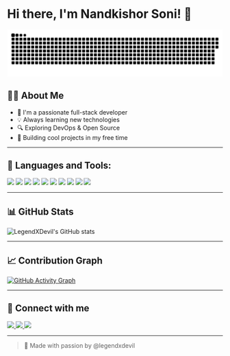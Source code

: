 # Hi there, I'm Nandkishor Soni! 👋

<p align="center">
  <img src="https://raw.githubusercontent.com/legendxdevil/legendxdevil/output/snake.svg" alt="snake gif" />
</p>

## 👨‍💼 About Me

* 🚀 I'm a passionate full-stack developer
* 💡 Always learning new technologies
* 🔍 Exploring DevOps & Open Source
* 🌟 Building cool projects in my free time

---

## 🔧 Languages and Tools:

<p align="left">
  <img src="https://cdn.jsdelivr.net/gh/devicons/devicon/icons/javascript/javascript-original.svg" width="40"/>
  <img src="https://cdn.jsdelivr.net/gh/devicons/devicon/icons/html5/html5-original.svg" width="40"/>
  <img src="https://cdn.jsdelivr.net/gh/devicons/devicon/icons/react/react-original.svg" width="40"/>
  <img src="https://cdn.jsdelivr.net/gh/devicons/devicon/icons/nodejs/nodejs-original.svg" width="40"/>
  <img src="https://cdn.jsdelivr.net/gh/devicons/devicon/icons/css3/css3-original.svg" width="40"/>
  <img src="https://cdn.jsdelivr.net/gh/devicons/devicon/icons/java/java-original.svg" width="40"/>
  <img src="https://cdn.jsdelivr.net/gh/devicons/devicon/icons/c/c-original.svg" width="40"/>
  <img src="https://cdn.jsdelivr.net/gh/devicons/devicon/icons/mysql/mysql-original.svg" width="40"/>
  <img src="https://cdn.jsdelivr.net/gh/devicons/devicon/icons/github/github-original.svg" width="40"/>
  <img src="https://cdn.jsdelivr.net/gh/devicons/devicon/icons/git/git-original.svg" width="40"/>
</p>

---

## 📊 GitHub Stats

![LegendXDevil's GitHub stats](https://github-readme-stats.vercel.app/api?username=legendxdevil\&show_icons=true\&theme=tokyonight)

---

## 📈 Contribution Graph

[![GitHub Activity Graph](https://github-readme-activity-graph.vercel.app/graph?username=legendxdevil\&theme=react-dark)](https://github.com/ashutosh00710/github-readme-activity-graph)

---

## 🔗 Connect with me

<p align="left">
  <a href="https://linkedin.com/in/your-link" target="_blank">
    <img src="https://img.shields.io/badge/LinkedIn-blue?style=for-the-badge&logo=linkedin"/>
  </a>
  <a href="https://youtube.com/@yourchannel" target="_blank">
    <img src="https://img.shields.io/badge/YouTube-red?style=for-the-badge&logo=youtube"/>
  </a>
  <a href="https://twitter.com/yourprofile" target="_blank">
    <img src="https://img.shields.io/badge/Twitter-blue?style=for-the-badge&logo=twitter"/>
  </a>
</p>

---

> 🌟 Made with passion by @legendxdevil
